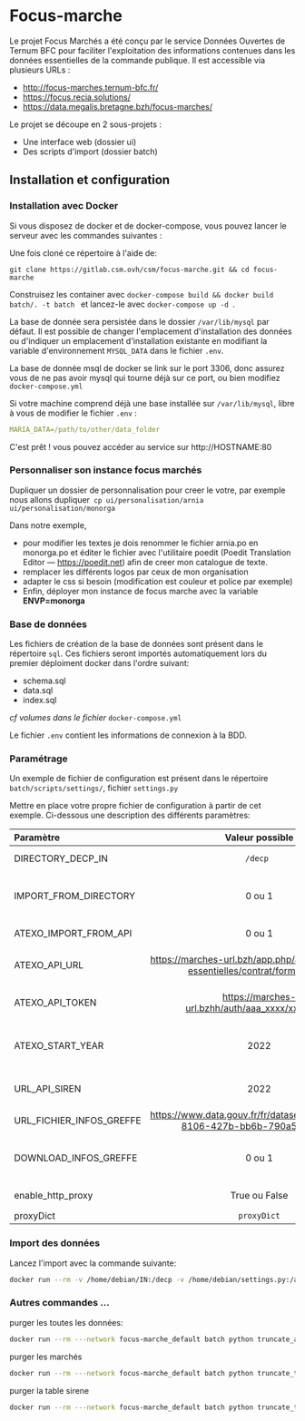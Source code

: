 # Focus-marche
Le projet Focus Marchés a été conçu par le service Données Ouvertes de Ternum BFC pour faciliter l'exploitation des informations contenues dans les données essentielles de la commande publique.
Il est accessible via plusieurs URLs :
- http://focus-marches.ternum-bfc.fr/
- https://focus.recia.solutions/
- https://data.megalis.bretagne.bzh/focus-marches/

Le projet se découpe en 2 sous-projets :
- Une interface web (dossier ui)
- Des scripts d'import (dossier batch)

## Installation et configuration


### Installation avec Docker

Si vous disposez de docker et de docker-compose, vous pouvez lancer le serveur avec les commandes suivantes :

Une fois cloné ce répertoire à l'aide de:

    git clone https://gitlab.csm.ovh/csm/focus-marche.git && cd focus-marche

Construisez les container avec `docker-compose build && docker build batch/. -t batch ` et lancez-le avec `docker-compose up -d `.

La base de donnée sera persistée dans le dossier `/var/lib/mysql` par défaut. Il est possible  de changer l'emplacement d'installation des données ou d'indiquer un emplacement d'installation existante en modifiant la variable d'environnement `MYSQL_DATA` dans le fichier `.env`.

La base de donnée msql de docker se link sur le port 3306, donc assurez vous de ne pas avoir mysql qui tourne déjà sur ce port, ou bien modifiez `docker-compose.yml`

Si votre machine comprend déjà une base installée sur `/var/lib/mysql`, libre à vous de modifier le fichier `.env` :
```yml
MARIA_DATA=/path/to/other/data_folder
```

C'est prêt ! vous pouvez accéder au service sur http://HOSTNAME:80


### Personnaliser son instance focus marchés
Dupliquer un dossier de personnalisation pour creer le votre, par exemple nous allons dupliquer` cp ui/personalisation/arnia  ui/personalisation/monorga`

Dans notre exemple, 
- pour modifier les textes je dois renommer le fichier arnia.po en monorga.po et éditer le fichier avec l'utilitaire poedit (Poedit Translation Editor — https://poedit.net) afin de creer mon catalogue de texte.
- remplacer les différents logos par ceux de mon organisation
- adapter le css si besoin (modification est couleur et police par exemple)
- Enfin, déployer mon instance de focus marche avec la variable **ENVP=monorga**




### Base de données

Les fichiers de création de la base de données sont présent dans le répertoire `sql`. Ces fichiers seront importés automatiquement lors du premier déploiment docker dans l'ordre suivant:
- schema.sql
- data.sql
- index.sql

_cf volumes dans le fichier_ `docker-compose.yml`

Le fichier `.env` contient les informations de connexion à la BDD.


### Paramétrage
Un exemple de fichier de configuration est présent dans le répertoire `batch/scripts/settings/`, fichier `settings.py`

Mettre en place votre propre fichier de configuration à partir de cet exemple. Ci-dessous une description des différents paramètres:

| Paramètre| Valeur possible | Description |
| :-------------|:------------:| :-----|
| DIRECTORY_DECP_IN | ``/decp ``|  Répertoire des fichiers decps à importer  |
| IMPORT_FROM_DIRECTORY |0 ou 1| Active ou non l'import des fichiers decp présent dans  le repertoire DIRECTORY_DECP_IN|
| ATEXO_IMPORT_FROM_API | 0 ou 1 |   Active ou non l'import des marchés depuis l'api Atexo |
| ATEXO_API_URL | https://marches-url.bzh/app.php/api/v1/donnees-essentielles/contrat/format-pivot  |Url de l'API atexo à utliser lors des imports,  ,obligatoire si ATEXO_IMPORT_FROM_API=1 |
| ATEXO_API_TOKEN |https://marches-url.bzhh/auth/aaa_xxxx/xxxxxxxxx|    Url d'obtention d'un token pour l'API atexo ,,obligatoire si ATEXO_IMPORT_FROM_API=1 |
| ATEXO_START_YEAR |2022|  Première année à importer, utilisé en cas d'import avec l'api Atexo, ,obligatoire si ATEXO_IMPORT_FROM_API=1 |
| URL_API_SIREN |2022|  Première année à importer, ,obligatoire si ATEXO_IMPORT_FROM_API=1 |
| URL_FICHIER_INFOS_GREFFE |https://www.data.gouv.fr/fr/datasets/r/8d5774e7-8106-427b-bb6b-790a59d272bd| URL de téléchargement du dataset info greffe |
| DOWNLOAD_INFOS_GREFFE | 0 ou 1| Active ou non le téléchargement du fichier info greffe, si 0 alors le fichier info greffe doit déja étre pésent|
| enable_http_proxy | True ou False         | Active ou non l'utilisation d'un proxy http  |
| proxyDict | ```proxyDict```|   Parémétrage du proxy http |

### Import des données
Lancez l'import avec la commande suivante:
```bash
docker run --rm -v /home/debian/IN:/decp -v /home/debian/settings.py:/appli/scripts/settings/settings.py -v /home/debian/chiffres-cles-2020.csv:/workdir/chiffres-cles-2020.csv --network focus-marche_default batch
```


### Autres commandes ...

purger les toutes les données:
```bash
docker run --rm ---network focus-marche_default batch python truncate_all.py
```

purger les marchés
```bash
docker run --rm ---network focus-marche_default batch python truncate_table_marche.py
```

purger la table sirene
```bash
docker run --rm ---network focus-marche_default batch python truncate_table_marche.py_sirene.py
```
